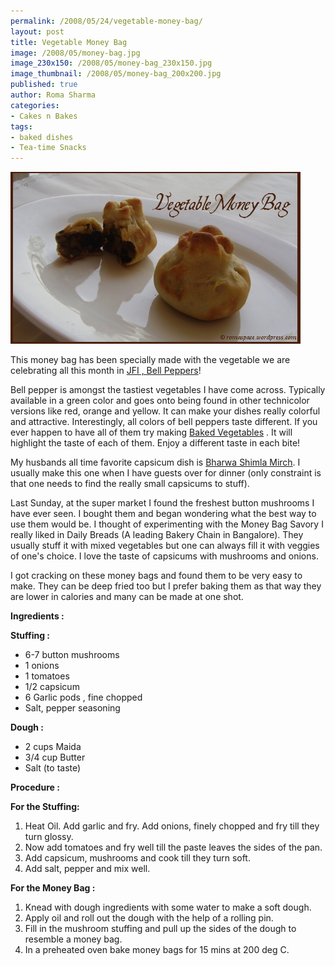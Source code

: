 ```yaml
--- 
permalink: /2008/05/24/vegetable-money-bag/
layout: post
title: Vegetable Money Bag
image: /2008/05/money-bag.jpg
image_230x150: /2008/05/money-bag_230x150.jpg
image_thumbnail: /2008/05/money-bag_200x200.jpg
published: true
author: Roma Sharma
categories: 
- Cakes n Bakes
tags:
- baked dishes
- Tea-time Snacks
---
```

<img style="max-width:800px;" src="/2008/05/money-bag.jpg" alt="" />

This money bag has been specially made with the vegetable we are celebrating all this month in <a href="http://creativepooja.blogspot.com/2008/05/lets-celebrate-completion-of-2.html">JFI , Bell Peppers</a>!

Bell pepper is amongst the tastiest vegetables I have come across. Typically available in a green color and goes onto being found in other technicolor versions like red, orange and yellow. It can make your dishes really colorful and attractive. Interestingly, all colors of bell peppers taste different. If you ever happen to have all of them try making <a href="http://romaspacenew.wordpress.com/2008/03/30/baked-vegetables/">Baked Vegetables</a> . It will highlight the taste of each of them. Enjoy a different taste in each bite!

My husbands all time favorite capsicum dish is <a href="http://romaspacenew.wordpress.com/2008/02/10/stuffed-capsicum/">Bharwa Shimla Mirch</a>. I usually make this one when I have guests over for dinner (only constraint is that one needs to find the really small capsicums to stuff).

Last Sunday, at the super market I found the freshest button mushrooms I have ever seen. I bought them and began wondering what the best way to use them would be. I thought of experimenting with the Money Bag Savory I really liked in Daily Breads (A leading Bakery Chain in Bangalore). They usually stuff it with mixed vegetables but one can always fill it with veggies of one's choice. I love the taste of capsicums with mushrooms and onions.

I got cracking on these money bags and found them to be very easy to make. They can be deep fried too but I prefer baking them as that way they are lower in calories and many can be made at one shot.

<strong>Ingredients :</strong>

<strong>Stuffing :</strong>
<ul>
	<li>6-7 button mushrooms</li>
	<li>1 onions</li>
	<li>1 tomatoes</li>
	<li>1/2 capsicum</li>
	<li>6 Garlic pods , fine chopped</li>
	<li>Salt, pepper seasoning</li>
</ul>
<strong>Dough :</strong>
<ul>
	<li>2 cups Maida</li>
	<li>3/4 cup Butter</li>
	<li>Salt (to taste)</li>
</ul>
<strong>Procedure :</strong>

<strong>For the Stuffing:</strong>
<ol>
	<li>Heat Oil. Add garlic and fry. Add onions, finely chopped and fry till they turn glossy.</li>
	<li>Now add tomatoes and fry well till the paste leaves the sides of the pan.</li>
	<li>Add capsicum, mushrooms and cook till they turn soft.</li>
	<li>Add salt, pepper and mix well.</li>
</ol>
<strong>For the Money Bag :</strong>
<ol>
	<li>Knead with dough ingredients with some water to make a soft dough.</li>
	<li>Apply oil and roll out the dough with the help of a rolling pin.</li>
	<li>Fill in the mushroom stuffing and pull up the sides of the dough to resemble a money bag.</li>
	<li>In a preheated oven bake money bags for 15 mins at 200 deg C.</li>
</ol>
